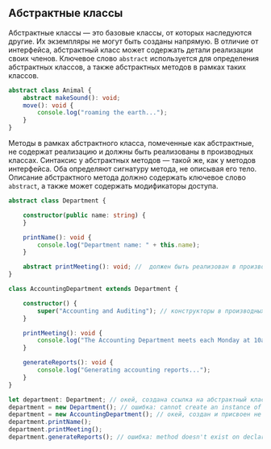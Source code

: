 ## Абстрактные классы

Абстрактные классы — это базовые классы, от которых наследуются другие. Их экземпляры не могут быть созданы напрямую. В отличие от интерфейса, абстрактный класс может содержать детали реализации своих членов. Ключевое слово `abstract` используется для определения абстрактных классов, а также абстрактных методов в рамках таких классов.

```ts
abstract class Animal {
    abstract makeSound(): void;
    move(): void {
        console.log("roaming the earth...");
    }
}
```

Методы в рамках абстрактного класса, помеченные как абстрактные, не содержат реализацию и должны быть реализованы в производных классах. Синтаксис у абстрактных методов — такой же, как у методов интерфейса. Оба определяют сигнатуру метода, не описывая его тело. Описание абстрактного метода должно содержать ключевое слово `abstract`, а также может содержать модификаторы доступа.

```ts
abstract class Department {

    constructor(public name: string) {
    }

    printName(): void {
        console.log("Department name: " + this.name);
    }

    abstract printMeeting(): void; //  должен быть реализован в производном классе
}

class AccountingDepartment extends Department {

    constructor() {
        super("Accounting and Auditing"); // конструкторы в производных классах должны вызывать super()
    }

    printMeeting(): void {
        console.log("The Accounting Department meets each Monday at 10am.");
    }

    generateReports(): void {
        console.log("Generating accounting reports...");
    }
}

let department: Department; // окей, создана ссылка на абстрактный класс
department = new Department(); // ошибка: cannot create an instance of an abstract class
department = new AccountingDepartment(); // окей, создан и присвоен не абстрактный класс
department.printName();
department.printMeeting();
department.generateReports(); // ошибка: method doesn't exist on declared abstract type
```

